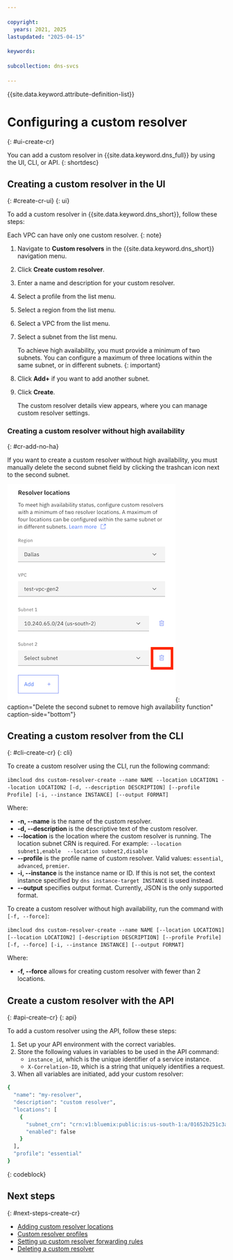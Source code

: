 ```yaml
---

copyright:
  years: 2021, 2025
lastupdated: "2025-04-15"

keywords:

subcollection: dns-svcs

---
```


{{site.data.keyword.attribute-definition-list}}

# Configuring a custom resolver
{: #ui-create-cr}

You can add a custom resolver in {{site.data.keyword.dns_full}} by using the UI, CLI, or API.
{: shortdesc}

## Creating a custom resolver in the UI
{: #create-cr-ui}
{: ui}

To add a custom resolver in {{site.data.keyword.dns_short}}, follow these steps:

   Each VPC can have only one custom resolver.
   {: note}

1. Navigate to **Custom resolvers** in the {{site.data.keyword.dns_short}} navigation menu.
1. Click **Create custom resolver**.
1. Enter a name and description for your custom resolver.
1. Select a profile from the list menu.
1. Select a region from the list menu.
1. Select a VPC from the list menu.
1. Select a subnet from the list menu.

   To achieve high availability, you must provide a minimum of two subnets. You can configure a maximum of three locations within the same subnet, or in different subnets. 
   {: important}
   
1. Click **Add+** if you want to add another subnet.
1. Click **Create**.

   The custom resolver details view appears, where you can manage custom resolver settings.

### Creating a custom resolver without high availability
{: #cr-add-no-ha}

If you want to create a custom resolver without high availability, you must manually delete the second subnet field by clicking the trashcan icon next to the second subnet. 

![Delete second subnet](images/cr-no-ha.png "Delete the second subnet by clicking trashcan icon"){: caption="Delete the second subnet to remove high availability function" caption-side="bottom"}

## Creating a custom resolver from the CLI
{: #cli-create-cr}
{: cli}

To create a custom resolver using the CLI, run the following command:

`ibmcloud dns custom-resolver-create --name NAME --location LOCATION1 --location LOCATION2 [-d, --description DESCRIPTION] [--profile Profile] [-i, --instance INSTANCE] [--output FORMAT]`

Where:

- **-n, --name** is the name of the custom resolver.
- **-d, --description** is the descriptive text of the custom resolver.
- **--location** is the location where the custom resolver is running. The location subnet CRN is required. For example: `--location subnet1,enable  --location subnet2,disable`
- **--profile** is the profile name of custom resolver. Valid values: `essential`, `advanced`, `premier`.
- **-i, --instance** is the instance name or ID. If this is not set, the context instance specified by `dns instance-target INSTANCE` is used instead.
- **--output** specifies output format. Currently, JSON is the only supported format.

To create a custom resolver without high availability, run the command with `[-f, --force]`:

`ibmcloud dns custom-resolver-create --name NAME [--location LOCATION1] [--location LOCATION2] [-description DESCRIPTION] [--profile Profile] [-f, --force] [-i, --instance INSTANCE] [--output FORMAT]`

Where:

- **-f, --force** allows for creating custom resolver with fewer than 2 locations.


## Create a custom resolver with the API
{: #api-create-cr}
{: api}

To add a custom resolver using the API, follow these steps:

1. Set up your API environment with the correct variables.
1. Store the following values in variables to be used in the API command:
    * `instance_id`, which is the unique identifier of a service instance.
    * `X-Correlation-ID`, which is a string that uniquely identifies a request.
1. When all variables are initiated, add your custom resolver:

```sh
{
  "name": "my-resolver",
  "description": "custom resolver",
  "locations": [
    {
      "subnet_crn": "crn:v1:bluemix:public:is:us-south-1:a/01652b251c3ae2787110a995d8db0135::subnet:0716-b49ef064-0f89-4fb1-8212-135b12568f04",
      "enabled": false
    }
  ],
  "profile": "essential"
}
```
{: codeblock}


## Next steps
{: #next-steps-create-cr}

* [Adding custom resolver locations](/docs/dns-svcs?topic=dns-svcs-cr-res-loc-add)
* [Custom resolver profiles](/docs/dns-svcs?topic=dns-svcs-custom-resolver#cr-profiles)
* [Setting up custom resolver forwarding rules](/docs/dns-svcs?topic=dns-svcs-cr-fwd-rules-add)
* [Deleting a custom resolver](/docs/dns-svcs?topic=dns-svcs-cr-delete)
